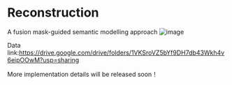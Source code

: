 # Reconstruction
A fusion mask-guided semantic modelling approach
![image](https://github.com/user-attachments/assets/174aef31-9775-43ab-b23f-edff1141eb08)

Data link:https://drive.google.com/drive/folders/1VKSroVZ5bYf9DH7db43Wkh4v6eipOOwM?usp=sharing

More implementation details will be released soon！
